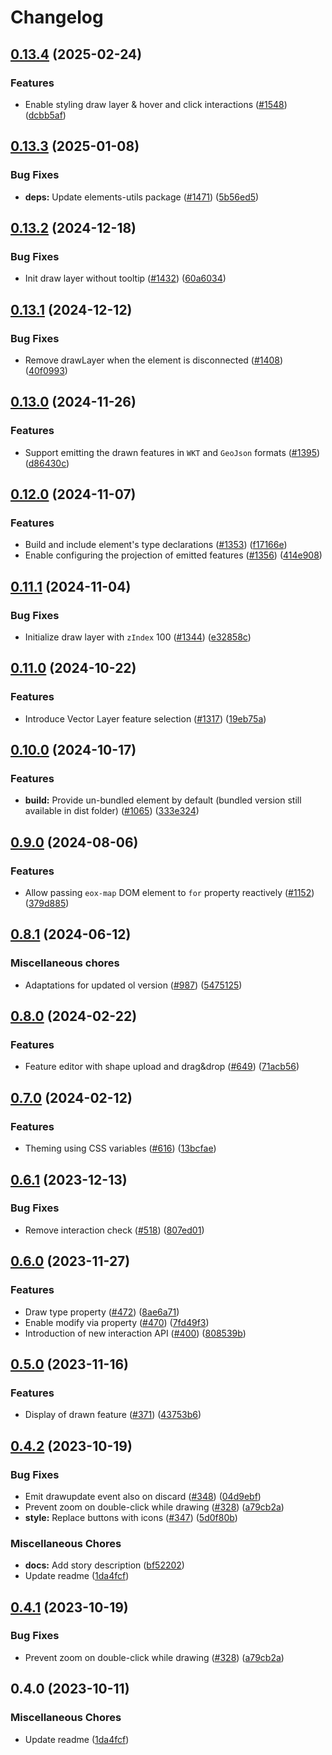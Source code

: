 # Changelog

## [0.13.4](https://github.com/EOX-A/EOxElements/compare/drawtools-v0.13.3...drawtools-v0.13.4) (2025-02-24)


### Features

* Enable styling draw layer & hover and click interactions ([#1548](https://github.com/EOX-A/EOxElements/issues/1548)) ([dcbb5af](https://github.com/EOX-A/EOxElements/commit/dcbb5afd2477536d91b8b6e60305114bb4588ac9))

## [0.13.3](https://github.com/EOX-A/EOxElements/compare/drawtools-v0.13.2...drawtools-v0.13.3) (2025-01-08)


### Bug Fixes

* **deps:** Update elements-utils package ([#1471](https://github.com/EOX-A/EOxElements/issues/1471)) ([5b56ed5](https://github.com/EOX-A/EOxElements/commit/5b56ed50aeda0f0ad7044d3b26d0bcca568dcce4))

## [0.13.2](https://github.com/EOX-A/EOxElements/compare/drawtools-v0.13.1...drawtools-v0.13.2) (2024-12-18)


### Bug Fixes

* Init draw layer without tooltip ([#1432](https://github.com/EOX-A/EOxElements/issues/1432)) ([60a6034](https://github.com/EOX-A/EOxElements/commit/60a6034539f4653d4fb26b82f2f768dd29a299a7))

## [0.13.1](https://github.com/EOX-A/EOxElements/compare/drawtools-v0.13.0...drawtools-v0.13.1) (2024-12-12)


### Bug Fixes

* Remove drawLayer when the element is disconnected ([#1408](https://github.com/EOX-A/EOxElements/issues/1408)) ([40f0993](https://github.com/EOX-A/EOxElements/commit/40f09931aa76a9c934ac2abac104de92cd198193))

## [0.13.0](https://github.com/EOX-A/EOxElements/compare/drawtools-v0.12.0...drawtools-v0.13.0) (2024-11-26)


### Features

* Support emitting the drawn features in `WKT` and `GeoJson` formats ([#1395](https://github.com/EOX-A/EOxElements/issues/1395)) ([d86430c](https://github.com/EOX-A/EOxElements/commit/d86430c1560e669227939482cc25b22ca73d30ca))

## [0.12.0](https://github.com/EOX-A/EOxElements/compare/drawtools-v0.11.1...drawtools-v0.12.0) (2024-11-07)


### Features

* Build and include element's type declarations ([#1353](https://github.com/EOX-A/EOxElements/issues/1353)) ([f17166e](https://github.com/EOX-A/EOxElements/commit/f17166e292ce546a2ff45433a05248330eb63713))
* Enable configuring the projection of emitted features ([#1356](https://github.com/EOX-A/EOxElements/issues/1356)) ([414e908](https://github.com/EOX-A/EOxElements/commit/414e9087240a2ebb4d6d8347f5f540e0d2c69eac))

## [0.11.1](https://github.com/EOX-A/EOxElements/compare/drawtools-v0.11.0...drawtools-v0.11.1) (2024-11-04)


### Bug Fixes

* Initialize draw layer with `zIndex` 100 ([#1344](https://github.com/EOX-A/EOxElements/issues/1344)) ([e32858c](https://github.com/EOX-A/EOxElements/commit/e32858c6abb724fa4bd0cd66edf5de54956ff96a))

## [0.11.0](https://github.com/EOX-A/EOxElements/compare/drawtools-v0.10.0...drawtools-v0.11.0) (2024-10-22)


### Features

* Introduce Vector Layer feature selection ([#1317](https://github.com/EOX-A/EOxElements/issues/1317)) ([19eb75a](https://github.com/EOX-A/EOxElements/commit/19eb75a71f1e17aec03c0346eee4b4a322483711))

## [0.10.0](https://github.com/EOX-A/EOxElements/compare/drawtools-v0.9.0...drawtools-v0.10.0) (2024-10-17)


### Features

* **build:** Provide un-bundled element by default (bundled version still available in dist folder) ([#1065](https://github.com/EOX-A/EOxElements/issues/1065)) ([333e324](https://github.com/EOX-A/EOxElements/commit/333e324def0354992fadd4640fc2ee9b72a545b4))

## [0.9.0](https://github.com/EOX-A/EOxElements/compare/drawtools-v0.8.1...drawtools-v0.9.0) (2024-08-06)


### Features

* Allow passing `eox-map` DOM element to `for` property reactively ([#1152](https://github.com/EOX-A/EOxElements/issues/1152)) ([379d885](https://github.com/EOX-A/EOxElements/commit/379d885ddf14980e6b861172fbd066df36bf152d))

## [0.8.1](https://github.com/EOX-A/EOxElements/compare/drawtools-v0.8.0...drawtools-v0.8.1) (2024-06-12)


### Miscellaneous chores

* Adaptations for updated ol version ([#987](https://github.com/EOX-A/EOxElements/issues/987)) ([5475125](https://github.com/EOX-A/EOxElements/commit/5475125ae7e280550f8ab90e18cad011d478579e))

## [0.8.0](https://github.com/EOX-A/EOxElements/compare/drawtools-v0.7.0...drawtools-v0.8.0) (2024-02-22)


### Features

* Feature editor with shape upload and drag&drop ([#649](https://github.com/EOX-A/EOxElements/issues/649)) ([71acb56](https://github.com/EOX-A/EOxElements/commit/71acb560fa99a15688519af0256e6c8c4a2882da))

## [0.7.0](https://github.com/EOX-A/EOxElements/compare/drawtools-v0.6.1...drawtools-v0.7.0) (2024-02-12)


### Features

* Theming using CSS variables ([#616](https://github.com/EOX-A/EOxElements/issues/616)) ([13bcfae](https://github.com/EOX-A/EOxElements/commit/13bcfaee1ef58764f8f0337bc580317b700201af))

## [0.6.1](https://github.com/EOX-A/EOxElements/compare/drawtools-v0.6.0...drawtools-v0.6.1) (2023-12-13)


### Bug Fixes

* Remove interaction check ([#518](https://github.com/EOX-A/EOxElements/issues/518)) ([807ed01](https://github.com/EOX-A/EOxElements/commit/807ed010fdf248d6cab30952fc42df664a39d3b9))

## [0.6.0](https://github.com/EOX-A/EOxElements/compare/drawtools-v0.5.0...drawtools-v0.6.0) (2023-11-27)


### Features

* Draw type property ([#472](https://github.com/EOX-A/EOxElements/issues/472)) ([8ae6a71](https://github.com/EOX-A/EOxElements/commit/8ae6a7152828b2c0c5bb49165c946fd248b1465d))
* Enable modify via property ([#470](https://github.com/EOX-A/EOxElements/issues/470)) ([7fd49f3](https://github.com/EOX-A/EOxElements/commit/7fd49f36bb3b46e0b7d9113cb4821ac67e4362a0))
* Introduction of new interaction API ([#400](https://github.com/EOX-A/EOxElements/issues/400)) ([808539b](https://github.com/EOX-A/EOxElements/commit/808539b5846b6ac010e3bd7686c0aaf1c5c86cf9))

## [0.5.0](https://github.com/EOX-A/EOxElements/compare/drawtools-v0.4.2...drawtools-v0.5.0) (2023-11-16)


### Features

* Display of drawn feature ([#371](https://github.com/EOX-A/EOxElements/issues/371)) ([43753b6](https://github.com/EOX-A/EOxElements/commit/43753b6e24fd799cc71fa1c41a71df37ca50608e))

## [0.4.2](https://github.com/EOX-A/EOxElements/compare/drawtools-v0.4.1...drawtools-v0.4.2) (2023-10-19)


### Bug Fixes

* Emit drawupdate event also on discard ([#348](https://github.com/EOX-A/EOxElements/issues/348)) ([04d9ebf](https://github.com/EOX-A/EOxElements/commit/04d9ebf1f086f38a2d1b6d08387142ce5651a0f0))
* Prevent zoom on double-click while drawing ([#328](https://github.com/EOX-A/EOxElements/issues/328)) ([a79cb2a](https://github.com/EOX-A/EOxElements/commit/a79cb2a16959f5d43469ae0134402f79ee9c3a3c))
* **style:** Replace buttons with icons ([#347](https://github.com/EOX-A/EOxElements/issues/347)) ([5d0f80b](https://github.com/EOX-A/EOxElements/commit/5d0f80b5806e55e302bcc44c37f10e0088b5842d))


### Miscellaneous Chores

* **docs:** Add story description ([bf52202](https://github.com/EOX-A/EOxElements/commit/bf522028075a7861c82cba02ce9838edec735ae4))
* Update readme ([1da4fcf](https://github.com/EOX-A/EOxElements/commit/1da4fcf655ddfc769035d680f93940629f7eabc3))

## [0.4.1](https://github.com/EOX-A/EOxElements/compare/drawtools-v0.4.0...drawtools-v0.4.1) (2023-10-19)


### Bug Fixes

* Prevent zoom on double-click while drawing ([#328](https://github.com/EOX-A/EOxElements/issues/328)) ([a79cb2a](https://github.com/EOX-A/EOxElements/commit/a79cb2a16959f5d43469ae0134402f79ee9c3a3c))

## 0.4.0 (2023-10-11)

### Miscellaneous Chores

- Update readme ([1da4fcf](https://github.com/EOX-A/EOxElements/commit/1da4fcf655ddfc769035d680f93940629f7eabc3))
